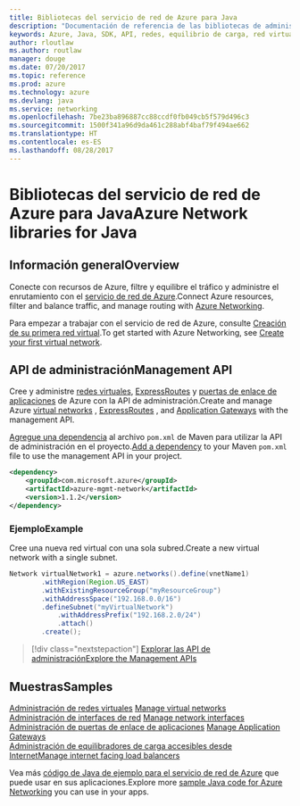```yaml
---
title: Bibliotecas del servicio de red de Azure para Java
description: "Documentación de referencia de las bibliotecas de administración del servicio de red de Azure para Java"
keywords: Azure, Java, SDK, API, redes, equilibrio de carga, red virtual, subred
author: rloutlaw
ms.author: routlaw
manager: douge
ms.date: 07/20/2017
ms.topic: reference
ms.prod: azure
ms.technology: azure
ms.devlang: java
ms.service: networking
ms.openlocfilehash: 7be23ba896887cc88ccdf0fb049cb5f579d496c3
ms.sourcegitcommit: 1500f341a96d9da461c288abf4baf79f494ae662
ms.translationtype: HT
ms.contentlocale: es-ES
ms.lasthandoff: 08/28/2017
---
```

# <a name="azure-network-libraries-for-java"></a><span data-ttu-id="48137-104">Bibliotecas del servicio de red de Azure para Java</span><span class="sxs-lookup"><span data-stu-id="48137-104">Azure Network libraries for Java</span></span>

## <a name="overview"></a><span data-ttu-id="48137-105">Información general</span><span class="sxs-lookup"><span data-stu-id="48137-105">Overview</span></span>

<span data-ttu-id="48137-106">Conecte con recursos de Azure, filtre y equilibre el tráfico y administre el enrutamiento con el [servicio de red de Azure](/azure/networking/networking-overview).</span><span class="sxs-lookup"><span data-stu-id="48137-106">Connect Azure resources, filter and balance traffic, and manage routing with [Azure Networking](/azure/networking/networking-overview).</span></span>

<span data-ttu-id="48137-107">Para empezar a trabajar con el servicio de red de Azure, consulte [Creación de su primera red virtual](/azure/virtual-network/virtual-network-get-started-vnet-subnet).</span><span class="sxs-lookup"><span data-stu-id="48137-107">To get started with Azure Networking, see [Create your first virtual network](/azure/virtual-network/virtual-network-get-started-vnet-subnet).</span></span>

## <a name="management-api"></a><span data-ttu-id="48137-108">API de administración</span><span class="sxs-lookup"><span data-stu-id="48137-108">Management API</span></span>

<span data-ttu-id="48137-109">Cree y administre [redes virtuales](/azure/virtual-network/virtual-networks-overview), [ExpressRoutes](/azure/expressroute/) y [puertas de enlace de aplicaciones](/azure/application-gateway/) de Azure con la API de administración.</span><span class="sxs-lookup"><span data-stu-id="48137-109">Create and manage Azure [virtual networks](/azure/virtual-network/virtual-networks-overview) , [ExpressRoutes](/azure/expressroute/) , and [Application Gateways](/azure/application-gateway/) with the management API.</span></span>

<span data-ttu-id="48137-110">[Agregue una dependencia](https://maven.apache.org/guides/getting-started/index.html#How_do_I_use_external_dependencies) al archivo `pom.xml` de Maven para utilizar la API de administración en el proyecto.</span><span class="sxs-lookup"><span data-stu-id="48137-110">[Add a dependency](https://maven.apache.org/guides/getting-started/index.html#How_do_I_use_external_dependencies) to your Maven `pom.xml` file to use the management API in your project.</span></span>  

```XML
<dependency>
    <groupId>com.microsoft.azure</groupId>
    <artifactId>azure-mgmt-network</artifactId>
    <version>1.1.2</version>
</dependency>
```   

### <a name="example"></a><span data-ttu-id="48137-111">Ejemplo</span><span class="sxs-lookup"><span data-stu-id="48137-111">Example</span></span>

<span data-ttu-id="48137-112">Cree una nueva red virtual con una sola subred.</span><span class="sxs-lookup"><span data-stu-id="48137-112">Create a new virtual network with a single subnet.</span></span>

```java
Network virtualNetwork1 = azure.networks().define(vnetName1)
        .withRegion(Region.US_EAST)
        .withExistingResourceGroup("myResourceGroup")
        .withAddressSpace("192.168.0.0/16")
        .defineSubnet("myVirtualNetwork")
            .withAddressPrefix("192.168.2.0/24")
            .attach()
        .create();
```

> [!div class="nextstepaction"]
> [<span data-ttu-id="48137-113">Explorar las API de administración</span><span class="sxs-lookup"><span data-stu-id="48137-113">Explore the Management APIs</span></span>](/java/api/overview/azure/networking/managementapi)

## <a name="samples"></a><span data-ttu-id="48137-114">Muestras</span><span class="sxs-lookup"><span data-stu-id="48137-114">Samples</span></span>

<span data-ttu-id="48137-115">[Administración de redes virtuales](https://github.com/Azure-Samples/network-java-manage-virtual-network) </span><span class="sxs-lookup"><span data-stu-id="48137-115">[Manage virtual networks](https://github.com/Azure-Samples/network-java-manage-virtual-network) </span></span>  
<span data-ttu-id="48137-116">[Administración de interfaces de red](https://github.com/Azure-Samples/network-java-manage-network-interface) </span><span class="sxs-lookup"><span data-stu-id="48137-116">[Manage network interfaces](https://github.com/Azure-Samples/network-java-manage-network-interface) </span></span>  
<span data-ttu-id="48137-117">[Administración de puertas de enlace de aplicaciones](https://github.com/Azure-Samples/application-gateway-java-manage-simple-application-gateways) </span><span class="sxs-lookup"><span data-stu-id="48137-117">[Manage Application Gateways](https://github.com/Azure-Samples/application-gateway-java-manage-simple-application-gateways) </span></span>  
[<span data-ttu-id="48137-118">Administración de equilibradores de carga accesibles desde Internet</span><span class="sxs-lookup"><span data-stu-id="48137-118">Manage internet facing load balancers</span></span>](https://github.com/Azure-Samples/network-java-manage-internet-facing-load-balancers)   

<span data-ttu-id="48137-119">Vea más [código de Java de ejemplo para el servicio de red de Azure](https://azure.microsoft.com/resources/samples/?platform=java&term=network) que puede usar en sus aplicaciones.</span><span class="sxs-lookup"><span data-stu-id="48137-119">Explore more [sample Java code for Azure Networking](https://azure.microsoft.com/resources/samples/?platform=java&term=network) you can use in your apps.</span></span>
